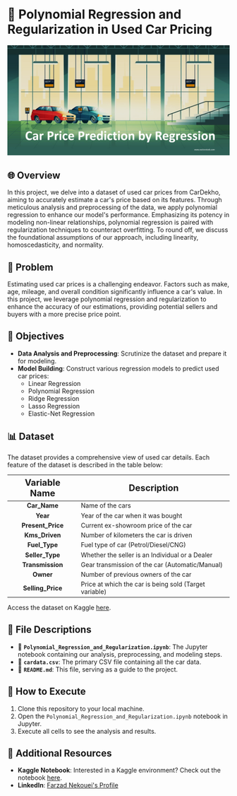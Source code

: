# 🚗 Polynomial Regression and Regularization in Used Car Pricing
![Polynomial Regression and Regularization in Used Car Pricing](image.png)

## 🌐 Overview
In this project, we delve into a dataset of used car prices from CarDekho, aiming to accurately estimate a car's price based on its features. Through meticulous analysis and preprocessing of the data, we apply polynomial regression to enhance our model's performance. Emphasizing its potency in modeling non-linear relationships, polynomial regression is paired with regularization techniques to counteract overfitting. To round off, we discuss the foundational assumptions of our approach, including linearity, homoscedasticity, and normality.

## 🚩 Problem
Estimating used car prices is a challenging endeavor. Factors such as make, age, mileage, and overall condition significantly influence a car's value. In this project, we leverage polynomial regression and regularization to enhance the accuracy of our estimations, providing potential sellers and buyers with a more precise price point.

## 🎯 Objectives
- **Data Analysis and Preprocessing**: Scrutinize the dataset and prepare it for modeling.
- **Model Building**: Construct various regression models to predict used car prices:
  - Linear Regression
  - Polynomial Regression
  - Ridge Regression
  - Lasso Regression
  - Elastic-Net Regression

## 📊 Dataset
The dataset provides a comprehensive view of used car details. Each feature of the dataset is described in the table below:

<div align="center">
<table style="width:100%">
<thead>
<tr>
<th style="text-align:center; font-weight: bold; font-size:20px">Variable Name</th>
<th style="text-align:center; font-weight: bold; font-size:20px">Description</th>
</tr>
</thead>
<tbody>
<tr><td><b><center>Car_Name</center></b></td><td>Name of the cars</td></tr>
<tr><td><b><center>Year</center></b></td><td>Year of the car when it was bought</td></tr>
<tr><td><b><center>Present_Price</center></b></td><td>Current ex-showroom price of the car</td></tr>
<tr><td><b><center>Kms_Driven</center></b></td><td>Number of kilometers the car is driven</td></tr>
<tr><td><b><center>Fuel_Type</center></b></td><td>Fuel type of car (Petrol/Diesel/CNG)</td></tr>
<tr><td><b><center>Seller_Type</center></b></td><td>Whether the seller is an Individual or a Dealer</td></tr>
<tr><td><b><center>Transmission</center></b></td><td>Gear transmission of the car (Automatic/Manual)</td></tr>
<tr><td><b><center>Owner</center></b></td><td>Number of previous owners of the car</td></tr>
<tr><td><b><center>Selling_Price</center></b></td><td>Price at which the car is being sold (Target variable)</td></tr>
</tbody>
</table>
</div>

Access the dataset on Kaggle [here](https://www.kaggle.com/nehalbirla/vehicle-dataset-from-cardekho).

## 📁 File Descriptions
- 📓 **`Polynomial_Regression_and_Regularization.ipynb`**: The Jupyter notebook containing our analysis, preprocessing, and modeling steps.
- 📄 **`cardata.csv`**: The primary CSV file containing all the car data.
- 📘 **`README.md`**: This file, serving as a guide to the project.

## 🚀 How to Execute
1. Clone this repository to your local machine.
2. Open the `Polynomial_Regression_and_Regularization.ipynb` notebook in Jupyter.
3. Execute all cells to see the analysis and results.

## 🔗 Additional Resources
- **Kaggle Notebook**: Interested in a Kaggle environment? Check out the notebook [here](https://www.kaggle.com/code/farzadnekouei/polynomial-regression-regularization-assumptions).
- **LinkedIn**: [Farzad Nekouei's Profile](https://www.linkedin.com/in/farzad-nekouei-7535aa53/)
